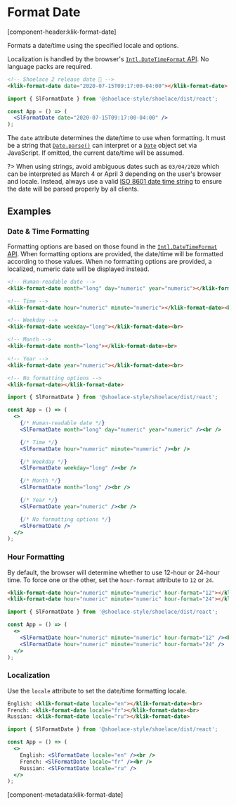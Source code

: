 # Format Date

[component-header:klik-format-date]

Formats a date/time using the specified locale and options.

Localization is handled by the browser's [`Intl.DateTimeFormat` API](https://developer.mozilla.org/en-US/docs/Web/JavaScript/Reference/Global_Objects/Intl/DateTimeFormat). No language packs are required.

```html preview
<!-- Shoelace 2 release date 🎉 -->
<klik-format-date date="2020-07-15T09:17:00-04:00"></klik-format-date>
```

```jsx react
import { SlFormatDate } from '@shoelace-style/shoelace/dist/react';

const App = () => (
  <SlFormatDate date="2020-07-15T09:17:00-04:00" />
);
```

The `date` attribute determines the date/time to use when formatting. It must be a string that [`Date.parse()`](https://developer.mozilla.org/en-US/docs/Web/JavaScript/Reference/Global_Objects/Date/parse) can interpret or a [`Date`](https://developer.mozilla.org/en-US/docs/Web/JavaScript/Reference/Global_Objects/Date) object set via JavaScript. If omitted, the current date/time will be assumed.

?> When using strings, avoid ambiguous dates such as `03/04/2020` which can be interpreted as March 4 or April 3 depending on the user's browser and locale. Instead, always use a valid [ISO 8601 date time string](https://developer.mozilla.org/en-US/docs/Web/JavaScript/Reference/Global_Objects/Date/parse#Date_Time_String_Format) to ensure the date will be parsed properly by all clients.

## Examples

### Date & Time Formatting

Formatting options are based on those found in the [`Intl.DateTimeFormat` API](https://developer.mozilla.org/en-US/docs/Web/JavaScript/Reference/Global_Objects/Intl/DateTimeFormat). When formatting options are provided, the date/time will be formatted according to those values. When no formatting options are provided, a localized, numeric date will be displayed instead.

```html preview
<!-- Human-readable date -->
<klik-format-date month="long" day="numeric" year="numeric"></klik-format-date><br>

<!-- Time -->
<klik-format-date hour="numeric" minute="numeric"></klik-format-date><br>

<!-- Weekday -->
<klik-format-date weekday="long"></klik-format-date><br>

<!-- Month -->
<klik-format-date month="long"></klik-format-date><br>

<!-- Year -->
<klik-format-date year="numeric"></klik-format-date><br>

<!-- No formatting options -->
<klik-format-date></klik-format-date>
```

```jsx react
import { SlFormatDate } from '@shoelace-style/shoelace/dist/react';

const App = () => (
  <>
    {/* Human-readable date */}
    <SlFormatDate month="long" day="numeric" year="numeric" /><br />

    {/* Time */}
    <SlFormatDate hour="numeric" minute="numeric" /><br />

    {/* Weekday */}
    <SlFormatDate weekday="long" /><br />

    {/* Month */}
    <SlFormatDate month="long" /><br />

    {/* Year */}
    <SlFormatDate year="numeric" /><br />

    {/* No formatting options */}
    <SlFormatDate />
  </>
);
```

### Hour Formatting

By default, the browser will determine whether to use 12-hour or 24-hour time. To force one or the other, set the `hour-format` attribute to `12` or `24`.

```html preview
<klik-format-date hour="numeric" minute="numeric" hour-format="12"></klik-format-date><br>
<klik-format-date hour="numeric" minute="numeric" hour-format="24"></klik-format-date>
```

```jsx react
import { SlFormatDate } from '@shoelace-style/shoelace/dist/react';

const App = () => (
  <>
    <SlFormatDate hour="numeric" minute="numeric" hour-format="12" /><br />
    <SlFormatDate hour="numeric" minute="numeric" hour-format="24" />
  </>
);
```

### Localization

Use the `locale` attribute to set the date/time formatting locale.

```html preview
English: <klik-format-date locale="en"></klik-format-date><br>
French: <klik-format-date locale="fr"></klik-format-date><br>
Russian: <klik-format-date locale="ru"></klik-format-date>
```

```jsx react
import { SlFormatDate } from '@shoelace-style/shoelace/dist/react';

const App = () => (
  <>
    English: <SlFormatDate locale="en" /><br />
    French: <SlFormatDate locale="fr" /><br />
    Russian: <SlFormatDate locale="ru" />
  </>
);
```

[component-metadata:klik-format-date]
